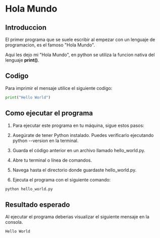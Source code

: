 # Hola Mundo

## Introduccion

El primer programa que se suele escribir al empezar con un lenguaje de programacion, es el famoso "Hola Mundo".

Aqui les dejo mi "Hola Mundo", en python se utiliza la funcion nativa del lenguaje **print()**.

## Codigo

Para imprimir el mensaje utilice el siguiente codigo:

``` Python
print("Hello World")
```
## Como ejecutar el programa

1. Para ejecutar este programa en tu máquina, sigue estos pasos:

2. Asegúrate de tener Python instalado. Puedes verificarlo ejecutando python --version en la terminal.

3. Guarda el código anterior en un archivo llamado hello_world.py.

4. Abre tu terminal o línea de comandos.

5. Navega hasta el directorio donde guardaste hello_world.py.

6. Ejecuta el programa con el siguiente comando:
```bash
python hello_world.py
```

## Resultado esperado
Al ejecutar el programa deberias visualizar el siguiente mensaje en la consola.

```plaintext
Hello World
```

